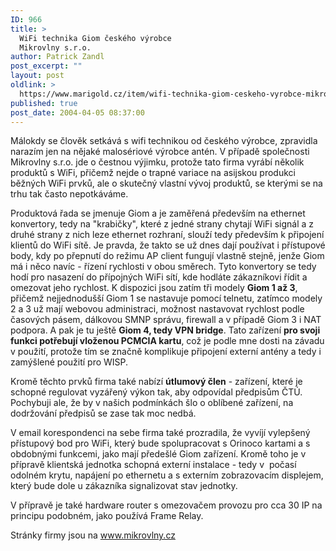 ```yaml
---
ID: 966
title: >
  WiFi technika Giom českého výrobce
  Mikrovlny s.r.o.
author: Patrick Zandl
post_excerpt: ""
layout: post
oldlink: >
  https://www.marigold.cz/item/wifi-technika-giom-ceskeho-vyrobce-mikrovlny-s-r-o
published: true
post_date: 2004-04-05 08:37:00
---
```

<p>
Málokdy se člověk setkává s wifi technikou od českého výrobce, zpravidla narazím jen na nějaké malosériové výrobce antén. V případě společnosti Mikrovlny s.r.o. jde o čestnou výjimku, protože tato firma vyrábí několik produktů s WiFi, přičemž nejde o trapné variace na asijskou produkci běžných WiFi prvků, ale o skutečný vlastní vývoj produktů, se kterými se na trhu tak často nepotkáváme. </p>

<p>
Produktová řada se jmenuje Giom a je zaměřená především na ethernet konvertory, tedy na "krabičky", které z jedné strany chytají WiFi signál a z druhé strany z nich leze ethernet rozhraní, slouží tedy především k připojení klientů do WiFi sítě. Je pravda, že takto se už dnes dají používat i přístupové body, kdy po přepnutí do režimu AP client fungují vlastně stejně, jenže Giom má i něco navíc - řízení rychlosti v obou směrech. Tyto konvertory se tedy hodí pro nasazení do přípojných WiFi sítí, kde hodláte zákazníkovi řídit a omezovat jeho rychlost. K dispozici jsou zatím tři modely <STRONG>Giom 1 až 3</STRONG>, přičemž nejjednodušší Giom 1 se nastavuje pomocí telnetu, zatímco modely 2 a 3 už mají webovou administraci, možnost nastavovat rychlost podle časových pásem, dálkovou SMNP správu, firewall a v případě Giom 3 i NAT podpora. A pak je tu ještě <STRONG>Giom 4, tedy VPN bridge</STRONG>. Tato zařízení <STRONG>pro svoji funkci potřebují vloženou PCMCIA kartu</STRONG>, což je podle mne dosti na závadu v použití, protože tím se značně komplikuje připojení externí antény a tedy i zamýšlené použití pro WISP.</p>

<p>
Kromě těchto prvků firma také nabízí <STRONG>útlumový člen</STRONG> - zařízení, které je schopné regulovat vyzářený výkon tak, aby odpovídal předpisům ČTÚ. Pochybuji ale, že by v našich podmínkách šlo o oblíbené zařízení, na dodržování předpisů se zase tak moc nedbá. </p>

<p>
V email korespondenci na sebe firma také prozradila, že vyvíjí vylepšený přístupový bod pro WiFi, který bude spolupracovat s Orinoco kartami a s obdobnými funkcemi, jako mají předešlé Giom zařízení. Kromě toho je v přípravě klientská jednotka schopná externí instalace - tedy v&#160; počasí odolném krytu, napájení po ethernetu a s externím zobrazovacím displejem, který bude dole u zákazníka signalizovat stav jednotky. </p>

<p>
V přípravě je také hardware router s omezovačem provozu pro cca 30 IP na principu podobném, jako používá Frame Relay. </p>

<p>
Stránky firmy jsou na <A href="http://www.mikrovlny.cz">www.mikrovlny.cz</A> </p>
